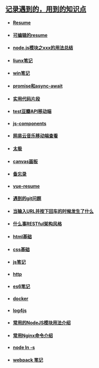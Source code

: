 ## [记录遇到的，用到的知识点](https://github.com/Composur/resume)


- #### __[Resume](https://github.com/Composur/resume/blob/master/blog/resume.md)__

- #### __[可编辑的resume](https://composur.github.io/vue-project/vue-resume/docs/index.html#/)__

- #### __[node.js模块之xxx的用法总结](https://github.com/Composur/resume/tree/master/blog/nodejs)__

- #### __[liunx笔记](https://github.com/Composur/resume/blob/master/blog/liunx.md)__

- #### __[win笔记](https://github.com/Composur/resume/blob/master/blog/win.md)__

- #### __[promise和async-await](https://github.com/Composur/resume/blob/master/blog/promise%E5%92%8Casync-await.md)__

- #### __[实用代码片段](https://github.com/Composur/resume/blob/master/blog/%E6%9C%89%E6%84%8F%E6%80%9D%E7%9A%84%E4%BB%A3%E7%A0%81%E7%89%87%E6%AE%B5.md)__

- #### __[test豆瓣API移动端](https://composur.github.io/resume/projects/douban-movie/index.html)__

- #### __[js-components](https://github.com/Composur/resume/tree/master/projects/js-component)__

- #### __[网易云音乐移动端查看](https://composur.github.io/resume/projects/music_163/index.html)__

- #### __[太极](https://composur.github.io/resume/projects/cssShapes/taichi.html)__

- #### __[canvas画板](https://composur.github.io/resume/mik/)__

- #### __[备忘录](https://github.com/Composur/resume/tree/master/projects/stickyNotes)__

- #### __[vue-resume](https://composur.github.io/resume/review/vue/resume04/dist/index.html)__

- #### __[遇到的git问题](https://github.com/Composur/resume/blob/master/blog/git_reset.md)__

- #### __[当输入URL并按下回车的时候发生了什么](https://github.com/Composur/resume/blob/master/blog/http.md)__

- #### __[什么事RESTful架构风格](https://github.com/Composur/resume/blob/master/blog/%E7%90%86%E8%A7%A3reset.md)__

- #### __[html基础](https://github.com/Composur/resume/blob/master/blog/html%E5%9F%BA%E7%A1%80.md)__

- #### __[css基础](https://github.com/Composur/resume/blob/master/blog/css.md)__

- #### __[js笔记](https://github.com/Composur/resume/blob/master/blog/js.md)__
- #### __[http](https://github.com/Composur/resume/blob/master/blog/http.md)__

- #### __[es6笔记](https://github.com/Composur/resume/blob/master/blog/es6.md)__
- #### __[docker](https://github.com/Composur/resume/blob/master/blog/docker.md)__
- #### __[log4js](https://github.com/Composur/resume/blob/master/blog/log4js.md)__
- #### __[常用的NodeJS模块用法介绍](https://github.com/Composur/resume/blob/master/blog/%E5%B8%B8%E7%94%A8%E7%9A%84NodeJS%E6%A8%A1%E5%9D%97%E7%94%A8%E6%B3%95%E4%BB%8B%E7%BB%8D.md)__
- #### __[常用Nginx命令介绍](./blog/nginx.md)__
- #### __[node ln -s](./blog/node.md)__
- #### __[webpack 笔记](./blog/webpack.md)__




